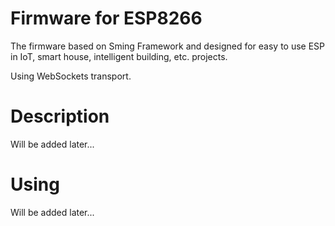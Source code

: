# Firmware for ESP8266
The firmware based on Sming Framework and designed for easy to use ESP in IoT, smart house, intelligent building, etc. projects.

Using WebSockets transport.

# Description
Will be added later...

# Using
Will be added later...